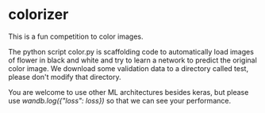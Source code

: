 # colorizer

This is a fun competition to color images.  

The python script color.py is scaffolding code to automatically load images of flower in black and white and try to learn a network to predict the original color image.  We download some validation data to a directory called test, please don't modify that directory. 

You are welcome to use other ML architectures besides keras, but please use *wandb.log({"loss": loss})* so that we can see your performance.
